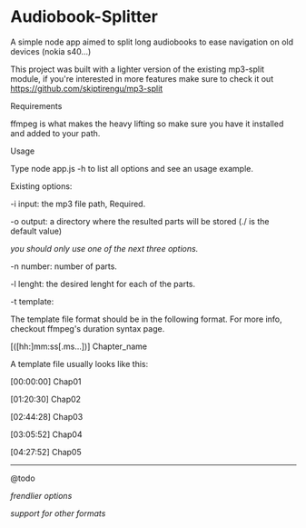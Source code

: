 # Audiobook-Splitter
A simple node app aimed to split long audiobooks to ease navigation on old devices (nokia s40...)

This project was built with a lighter version of the existing mp3-split module, if you're interested in more features make sure to check it out https://github.com/skiptirengu/mp3-split

Requirements

ffmpeg is what makes the heavy lifting so make sure you have it installed and added to your path.

Usage

Type node app.js -h to list all options and see an usage example. 

Existing options:

-i input: the mp3 file path, Required.

-o output: a directory where the resulted parts will be stored (./ is the default value)

*you should only use one of the next three options.*

-n number: number of parts.

-l lenght: the desired lenght for each of the parts.

-t template:

The template file format should be in the following format. For more info, checkout ffmpeg's duration syntax page.

[([hh:]mm:ss[.ms...])] Chapter_name


A template file usually looks like this:

[00:00:00] Chap01

[01:20:30] Chap02

[02:44:28] Chap03

[03:05:52] Chap04

[04:27:52] Chap05


---------------------------------------------------
@todo

*frendlier options*

*support for other formats*
